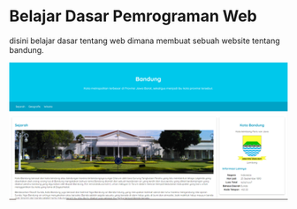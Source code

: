 # Belajar Dasar Pemrograman Web 
disini belajar dasar tentang web dimana membuat sebuah website tentang bandung.

![tampilan website](/image.png)
